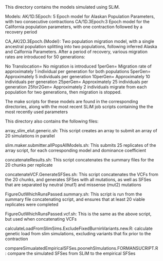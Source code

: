 This directory contains the models simulated using SLiM.

Models:
AK/1D.5Epoch: 5 Epoch model for Alaskan Population Parameters, with two consecutive contractions
CA/1D.3Epoch:3 Epoch model for the California population parameters, with one contraction followed by a recovery period

CA_AK/2D.3Epoch.{Model}: Two population migration model, with a single ancestral population splitting into two populations, following inferred Alaska and Calfornia Parameters. After a period of recovery, various migration rates are introduced for 50 generations:

No Translocation= No migration is introduced
1perGen= Migration rate of approximately 1 individual per generation for both populations
5perGen= Approximately 5 individuals per generation
10perGen= Approximately 10 individuals per generation
25perGen= Approximately 25 individuals per generation
25for2Gen= Approximately 2 individuals migrate from each population for two generations, then migration is stopped.

The make scripts for these models are found in the corresponding directories, along with the most recent SLiM job scripts containing the the most recently used parameters

This directory also contains the following files:

array_slim_elut.generic.sh: This script creates an array to submit an array of 20 simulations in parallel
 
slim.maker.submitter.allPopsAllModels.sh: This submits 25 replicates of the array script, for each corresponding model and dominance coefficient

concatenateResults.sh: This script concatenates the summary files for the 20 chunks per replicate

concatenateVCF.GenerateSFSes.sh: This script concatenates the VCFs from the 20 chunks, and generates SFSes with all mutations, as well as SFSes that are separated by neutral (mut1) and missense (mut2) mutations

FigureOutWhichRunsPassed.summary.sh: This script is run from the summary file concatenating script, and ensures that at least 20 viable replicates were completed

FigureOutWhichRunsPassed.vcf.sh: This is the same as the above script, but used when concatenating VCFs

calculateLoadFromSlimSims.ExcludeFixedBurninVariants.new.R: calculate genetic load from slim simulations, excluding variants that fix prior to the contraction

compareSimualatedEmpiricalSFSes.poonehSImulations.FORMANSUCRIPT.R: compare the simulated SFSes from SLiM to the empirical SFSes
